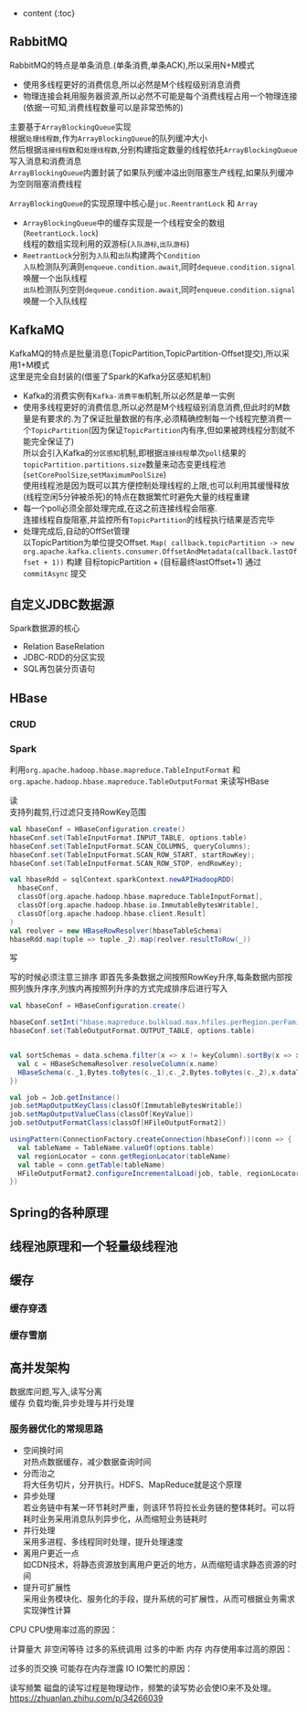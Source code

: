 
* content
{:toc}

## RabbitMQ  

RabbitMQ的特点是单条消息.(单条消费,单条ACK),所以采用N+M模式  
* 使用多线程更好的消费信息,所以必然是M个线程级别消息消费  
* 物理连接会耗用服务器资源,所以必然不可能是每个消费线程占用一个物理连接(依据一可知,消费线程数量可以是非常恐怖的)  

主要基于`ArrayBlockingQueue`实现  
根据`处理线程数`,作为`ArrayBlockingQueue`的队列缓冲大小  
然后根据`连接线程数`和`处理线程数`,分别构建指定数量的线程依托`ArrayBlockingQueue`写入消息和消费消息  
`ArrayBlockingQueue`内置封装了如果队列缓冲溢出则阻塞生产线程,如果队列缓冲为空则阻塞消费线程  

`ArrayBlockingQueue`的实现原理中核心是`juc.ReentrantLock` 和 `Array`  
* `ArrayBlockingQueue`中的缓存实现是一个线程安全的数组(`ReetrantLock.lock`)  
线程的数组实现利用的双游标(`入队游标`,`出队游标`)  
* `ReetrantLock`分别为`入队`和`出队`构建两个`Condition`  
`入队`检测队列满则`enqueue.condition.await`,同时`dequeue.condition.signal`唤醒一个出队线程  
`出队`检测队列空则`dequeue.condition.await`,同时`enqueue.condition.signal`唤醒一个入队线程  

## KafkaMQ  

KafkaMQ的特点是批量消息(TopicPartition,TopicPartition-Offset提交),所以采用1+M模式  
这里是完全自封装的(借鉴了Spark的Kafka分区感知机制)  
* Kafka的消费实例有`Kafka-消费平衡`机制,所以必然是单一实例  
* 使用多线程更好的消费信息,所以必然是M个线程级别消息消费,但此时的M数量是有要求的.为了保证批量数据的有序,必须精确控制每一个线程完整消费一个`TopicPartition`(因为保证`TopicPartition`内有序,但如果被跨线程分割就不能完全保证了)  
所以会引入Kafka的`分区感知`机制,即根据`连接线程`单次`poll`结果的`topicPartition.partitions.size`数量来动态变更线程池(`setCorePoolSize`,`setMaximumPoolSize`)  
使用线程池是因为既可以其方便控制处理线程的上限,也可以利用其缓慢释放(线程空闲5分钟被杀死)的特点在数据繁忙时避免大量的线程重建  
* 每一个poll必须全部处理完成,在这之前连接线程会阻塞.  
连接线程自旋阻塞,并监控所有`TopicPartition`的线程执行结果是否完毕  
* 处理完成后,自动的OffSet管理  
以TopicPartition为单位提交Offset.  `Map( callback.topicPartition -> new org.apache.kafka.clients.consumer.OffsetAndMetadata(callback.lastOffset + 1))` 构建 目标topicPartition + (目标最终lastOffset+1)
通过 `commitAsync` 提交  

## 自定义JDBC数据源  

Spark数据源的核心  
* Relation BaseRelation  
* JDBC-RDD的分区实现  
* SQL再包装分页语句  

## HBase  

### CRUD 

### Spark  
利用`org.apache.hadoop.hbase.mapreduce.TableInputFormat` 和 `org.apache.hadoop.hbase.mapreduce.TableOutputFormat` 来读写HBase

读  
支持列裁剪,行过滤只支持RowKey范围  

```scala
val hbaseConf = HBaseConfiguration.create()
hbaseConf.set(TableInputFormat.INPUT_TABLE, options.table)
hbaseConf.set(TableInputFormat.SCAN_COLUMNS, queryColumns);
hbaseConf.set(TableInputFormat.SCAN_ROW_START, startRowKey);
hbaseConf.set(TableInputFormat.SCAN_ROW_STOP, endRowKey);

val hbaseRdd = sqlContext.sparkContext.newAPIHadoopRDD(
  hbaseConf,
  classOf[org.apache.hadoop.hbase.mapreduce.TableInputFormat],
  classOf[org.apache.hadoop.hbase.io.ImmutableBytesWritable],
  classOf[org.apache.hadoop.hbase.client.Result]
)
val reolver = new HBaseRowResolver(hbaseTableSchema)
hbaseRdd.map(tuple => tuple._2).map(reolver.resultToRow(_))
```
写

写的时候必须注意三排序  即首先多条数据之间按照RowKey升序,每条数据内部按照列族升序序,列族内再按照列升序的方式完成排序后进行写入  

```scala
val hbaseConf = HBaseConfiguration.create()

hbaseConf.setInt("hbase.mapreduce.bulkload.max.hfiles.perRegion.perFamily", 1024);
hbaseConf.set(TableOutputFormat.OUTPUT_TABLE, options.table)


val sortSchemas = data.schema.filter(x => x != keyColumn).sortBy(x => x.name).map(x=> {
  val c = HBaseSchemaResolver.resolveColumn(x.name)
  HBaseSchema(c._1,Bytes.toBytes(c._1),c._2,Bytes.toBytes(c._2),x.dataType)
})

val job = Job.getInstance()
job.setMapOutputKeyClass(classOf[ImmutableBytesWritable])
job.setMapOutputValueClass(classOf[KeyValue])
job.setOutputFormatClass(classOf[HFileOutputFormat2])

usingPattern(ConnectionFactory.createConnection(hbaseConf))(conn => {
  val tableName = TableName.valueOf(options.table)
  val regionLocator = conn.getRegionLocator(tableName)
  val table = conn.getTable(tableName)
  HFileOutputFormat2.configureIncrementalLoad(job, table, regionLocator)
})
```

## Spring的各种原理  

## 线程池原理和一个轻量级线程池

## 缓存

### 缓存穿透  

### 缓存雪崩  

## 高并发架构    

数据库问题,写入,读写分离  
缓存
负载均衡,异步处理与并行处理


### 服务器优化的常规思路  

* 空间换时间  
对热点数据缓存，减少数据查询时间  
* 分而治之   
将大任务切片，分开执行。HDFS、MapReduce就是这个原理  
* 异步处理  
若业务链中有某一环节耗时严重，则该环节将拉长业务链的整体耗时。可以将耗时业务采用消息队列异步化，从而缩短业务链耗时  
* 并行处理   
采用多进程、多线程同时处理，提升处理速度  
* 离用户更近一点  
如CDN技术，将静态资源放到离用户更近的地方，从而缩短请求静态资源的时间  
* 提升可扩展性  
采用业务模块化、服务化的手段，提升系统的可扩展性，从而可根据业务需求实现弹性计算

CPU 
CPU使用率过高的原因：

计算量大
非空闲等待
过多的系统调用
过多的中断
内存 
内存使用率过高的原因：

过多的页交换
可能存在内存泄露
IO 
IO繁忙的原因：

读写频繁 
磁盘的读写过程是物理动作，频繁的读写势必会使IO来不及处理。
https://zhuanlan.zhihu.com/p/34266039